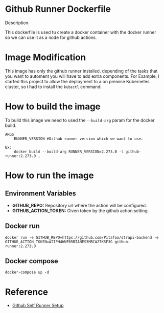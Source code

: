 # Github Runner Dockerfile

 Description

This dockerfile is used tu create a docker container with the docker runner so we can use it as a node for github actions. 

# Image Modification
This image has only the github runner installed, depending of the tasks that you want to automent you will have to add extra components. For Example, I started this project to allow the deployment to a on premise Kubernetes cluster, so i had to install the `kubectl` command. 


# How to build the image
To build this image we need to used the `--build-arg` param for the docker build. 
```
ARGS
    RUNNER_VERSION #Github runner version which we want to use.

Ex:
    docker build --build-arg RUNNER_VERSION=2.273.0 -t github-runner:2.273.0 .
```

# How to run the image

## Environment Variables
* **GITHUB_REPO:** Repository url where the action will be configured.
* **GITHUB_ACTION_TOKEN:** Given token by the github action setting.
  
## Docker run
    docker run -e GITHUB_REPO=https://github.com/Pitafoo/strapi-backend -e GITHUB_ACTION_TOKEN=AIIPH4WNF65BIANES3MRCA27KSF3G github-runner:2.273.0

## Docker compose
    docker-compose up -d


# Reference

* [Github Self Runner Setup](https://docs.github.com/en/actions/hosting-your-own-runners/adding-self-hosted-runners)